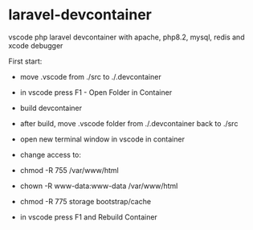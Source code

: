 # laravel-devcontainer
vscode php laravel devcontainer with apache, php8.2, mysql, redis and xcode debugger

First start:

- move .vscode from ./src to ./.devcontainer

- in vscode press F1 - Open Folder in Container

- build devcontainer

- after build, move .vscode folder from ./.devcontainer back to ./src

- open new terminal window in vscode in container

- change access to:

- chmod -R 755 /var/www/html
  
- chown -R www-data:www-data /var/www/html
  
- chmod -R 775 storage bootstrap/cache
  
- in vscode press F1 and Rebuild Container


